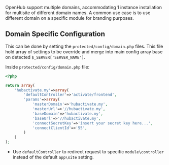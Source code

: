 OpenHub support multiple domains, accommodating 1 instance installation for multisite of different domain names. A common use case is to use different domain on a specific module for branding purposes.

## Domain Specific Configuration
This can be done by setting the `protected/config/domain.php` files. This file hold array of settings to be override and merge into main config array base on detected `$_SERVER['SERVER_NAME']`. 

Inside `protected/config/domain.php` file:
```php
<?php

return array(
    'hubactivate.my'=>array(
        'defaultController'=>'activate/frontend',
        'params'=>array(
            'masterDomain'=>'hubactivate.my',
            'masterUrl'=>'//hubactivate.my',
            'baseDomain'=>'hubactivate.my',
            'baseUrl'=>'//hubactivate.my',
            'connectSecretKey'=>'insert your secret key here...',
            'connectClientId'=>'55',
        )
    )
);
```

  * Use `defaultController` to redirect request to specific `module\controller` instead of the default `app\site` setting.